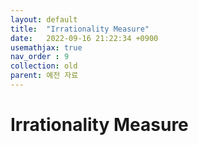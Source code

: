 ```yaml
---
layout: default
title:  "Irrationality Measure"
date:   2022-09-16 21:22:34 +0900
usemathjax: true
nav_order : 9
collection: old
parent: 예전 자료
---
```

# Irrationality Measure

<!-- ## PDF Download -->

<object data="../old_download/Irrationality Measure.pdf" width="750" height="1075" type='application/pdf'></object>